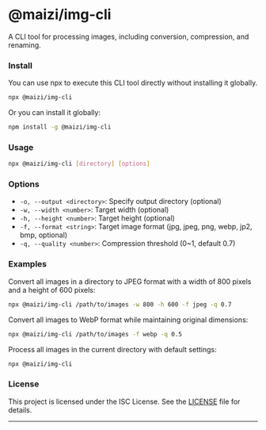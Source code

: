 # @maizi/img-cli

A CLI tool for processing images, including conversion, compression, and renaming.

### Install

You can use npx to execute this CLI tool directly without installing it globally.

```bash
npx @maizi/img-cli
```

Or you can install it globally:

```bash
npm install -g @maizi/img-cli
```

### Usage

```bash
npx @maizi/img-cli [directory] [options]
```

### Options

- `-o, --output <directory>`: Specify output directory (optional)
- `-w, --width <number>`: Target width (optional)
- `-h, --height <number>`: Target height (optional)
- `-f, --format <string>`: Target image format (jpg, jpeg, png, webp, jp2, bmp, optional)
- `-q, --quality <number>`: Compression threshold (0~1, default 0.7)

### Examples

Convert all images in a directory to JPEG format with a width of 800 pixels and a height of 600 pixels:

```bash
npx @maizi/img-cli /path/to/images -w 800 -h 600 -f jpeg -q 0.7
```

Convert all images to WebP format while maintaining original dimensions:

```bash
npx @maizi/img-cli /path/to/images -f webp -q 0.5
```

Process all images in the current directory with default settings:

```bash
npx @maizi/img-cli
```

### License

This project is licensed under the ISC License. See the [LICENSE](LICENSE) file for details.

---